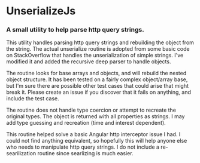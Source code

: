 # UnserializeJs
### A small utility to help parse http query strings.

<p>This utility handles parsing http query strings and rebuilding the object from the string. The actual unserialize routine is adopted from some basic code on StackOverflow that handles the unserialization of simple strings. I've modified it and added the recursive deep parser to handle objects.</p>

<p>The routine looks for base arrays and objects, and will rebuild the nested object structure. It has been tested on a fairly complex object/array base, but I'm sure there are possible other test cases that could arise that might break it. Please create an issue if you discover that it fails on anything, and include the test case.</p>

<p>The routine does not handle type coercion or attempt to recreate the original types. The object is returned with all properties as strings. I may add type guessing and recreation (time and interest dependent).</p>

<p>This routine helped solve a basic Angular http interceptor issue I had. I could not find anything equivalent, so hopefully this will help anyone else who needs to manipulate http query strings. I do not include a re-searilization routine since searlizing is much easier.</p>